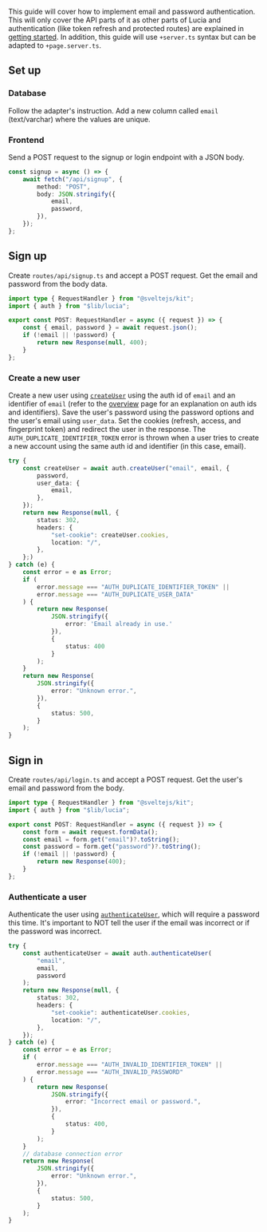 This guide will cover how to implement email and password authentication. This will only cover the API parts of it as other parts of Lucia and authentication (like token refresh and protected routes) are explained in [getting started](/getting-started). In addition, this guide will use `+server.ts` syntax but can be adapted to `+page.server.ts`.

## Set up

### Database

Follow the adapter's instruction. Add a new column called `email` (text/varchar) where the values are unique.

### Frontend

Send a POST request to the signup or login endpoint with a JSON body.

```ts
const signup = async () => {
    await fetch("/api/signup", {
        method: "POST",
        body: JSON.stringify({
            email,
            password,
        }),
    });
};
```

## Sign up

Create `routes/api/signup.ts` and accept a POST request. Get the email and password from the body data.

```ts
import type { RequestHandler } from "@sveltejs/kit";
import { auth } from "$lib/lucia";

export const POST: RequestHandler = async ({ request }) => {
    const { email, password } = await request.json();
    if (!email || !password) {
        return new Response(null, 400);
    }
};
```

### Create a new user

Create a new user using [`createUser`](/server-apis#createuser) using the auth id of `email` and an identifier of `email` (refer to the [overview](/overview) page for an explanation on auth ids and identifiers). Save the user's password using the password options and the user's email using `user_data`. Set the cookies (refresh, access, and fingerprint token) and redirect the user in the response. The `AUTH_DUPLICATE_IDENTIFIER_TOKEN` error is thrown when a user tries to create a new account using the same auth id and identifier (in this case, email).

```ts
try {
    const createUser = await auth.createUser("email", email, {
        password,
        user_data: {
            email,
        },
    });
    return new Response(null, {
        status: 302,
        headers: {
            "set-cookie": createUser.cookies,
            location: "/",
        },
    };)
} catch (e) {
    const error = e as Error;
    if (
        error.message === "AUTH_DUPLICATE_IDENTIFIER_TOKEN" ||
        error.message === "AUTH_DUPLICATE_USER_DATA"
    ) {
        return new Response(
	        JSON.stringify({
		        error: 'Email already in use.'
	        }),
	        {
		        status: 400
	        }
        );
    }
    return new Response(
	    JSON.stringify({
            error: "Unknown error.",
        }),
	    {
		    status: 500,
	    }
    );
}
```

## Sign in

Create `routes/api/login.ts` and accept a POST request. Get the user's email and password from the body.

```ts
import type { RequestHandler } from "@sveltejs/kit";
import { auth } from "$lib/lucia";

export const POST: RequestHandler = async ({ request }) => {
    const form = await request.formData();
    const email = form.get("email")?.toString();
    const password = form.get("password")?.toString();
    if (!email || !password) {
        return new Response(400);
    }
};
```

### Authenticate a user

Authenticate the user using [`authenticateUser`](/server-apis#authenticateuser), which will require a password this time. It's important to NOT tell the user if the email was incorrect or if the password was incorrect.

```ts
try {
    const authenticateUser = await auth.authenticateUser(
        "email",
        email,
        password
    );
    return new Response(null, {
        status: 302,
        headers: {
            "set-cookie": authenticateUser.cookies,
            location: "/",
        },
    });
} catch (e) {
    const error = e as Error;
    if (
        error.message === "AUTH_INVALID_IDENTIFIER_TOKEN" ||
        error.message === "AUTH_INVALID_PASSWORD"
    ) {
        return new Response(
            JSON.stringify({
                error: "Incorrect email or password.",
            }),
            {
                status: 400,
            }
        );
    }
    // database connection error
    return new Response(
        JSON.stringify({
            error: "Unknown error.",
        }),
        {
            status: 500,
        }
    );
}
```
